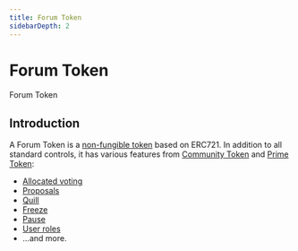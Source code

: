 ```yaml
---
title: Forum Token
sidebarDepth: 2
---
```


# Forum Token

<Deployer code="t5mkx5">Forum Token</Deployer>

## Introduction

A Forum Token is a [non-fungible token](https://en.wikipedia.org/wiki/Non-fungible_token)
based on ERC721. In addition to all standard controls, it has various features from
[Community Token](./community.md) and [Prime Token](./prime.md):

- [Allocated voting](./community.md#allocated-voting)
- [Proposals](./community.md#proposals)
- [Quill](./quill.md)
- [Freeze](./prime.md#freeze)
- [Pause](./prime.md#pause)
- [User roles](./prime.md#user-roles)
- ...and more.
